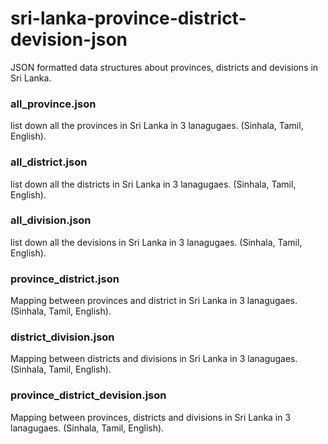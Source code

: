 # sri-lanka-province-district-devision-json

JSON formatted data structures about provinces, districts and devisions in Sri Lanka.

###  all_province.json

list down all the provinces in Sri Lanka in 3 lanagugaes. (Sinhala, Tamil, English).

###  all_district.json

list down all the districts in Sri Lanka in 3 lanagugaes. (Sinhala, Tamil, English).

###  all_division.json

list down all the devisions in Sri Lanka in 3 lanagugaes. (Sinhala, Tamil, English).

###  province_district.json

Mapping between provinces and district in Sri Lanka in 3 lanagugaes. (Sinhala, Tamil, English).

###  district_division.json

Mapping between districts and divisions in Sri Lanka in 3 lanagugaes. (Sinhala, Tamil, English).

###  province_district_devision.json
Mapping between provinces, districts and divisions in Sri Lanka in 3 lanagugaes. (Sinhala, Tamil, English).
